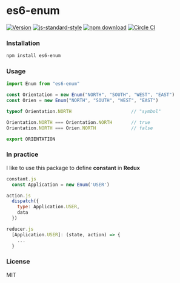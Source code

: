 # es6-enum

[![Version](http://img.shields.io/npm/v/es6-enum.svg)](https://www.npmjs.org/package/es6-enum)
[![js-standard-style](https://img.shields.io/badge/code%20style-standard-brightgreen.svg?style=flat)](https://github.com/feross/standard)
[![npm download][download-image]][download-url]
[![Circle CI](https://circleci.com/gh/wwayne/es6-enum/tree/master.svg?style=svg)](https://circleci.com/gh/wwayne/es6-enum/tree/master)

[download-image]: https://img.shields.io/npm/dm/es6-enum.svg?style=flat-square
[download-url]: https://npmjs.org/package/es6-enum

### Installation

```sh
npm install es6-enum
```

### Usage

```javascript
import Enum from "es6-enum"

const Orientation = new Enum("NORTH", "SOUTH", "WEST", "EAST")
const Orien = new Enum("NORTH", "SOUTH", "WEST", "EAST")

typeof Orientation.NORTH                      // "symbol"

Orientation.NORTH === Orientation.NORTH       // true
Orientation.NORTH === Orien.NORTH             // false

export ORIENTATION
```

### In practice
I like to use this package to define **constant** in **Redux**

```javascript
constant.js
  const Application = new Enum('USER')

action.js
  dispatch({
    type: Application.USER,
    data
  })

reducer.js
  [Application.USER]: (state, action) => {
    ...
  }
```


### License

MIT
